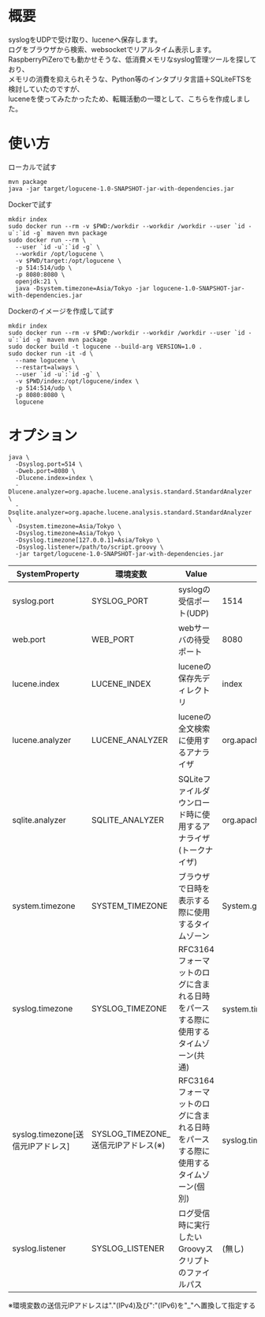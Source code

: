 # 概要
syslogをUDPで受け取り、luceneへ保存します。  
ログをブラウザから検索、websocketでリアルタイム表示します。  
RaspberryPiZeroでも動かせそうな、低消費メモリなsyslog管理ツールを探しており、  
メモリの消費を抑えられそうな、Python等のインタプリタ言語＋SQLiteFTSを検討していたのですが、  
luceneを使ってみたかったため、転職活動の一環として、こちらを作成しました。

# 使い方
ローカルで試す
```
mvn package
java -jar target/logucene-1.0-SNAPSHOT-jar-with-dependencies.jar
```
Dockerで試す
```
mkdir index
sudo docker run --rm -v $PWD:/workdir --workdir /workdir --user `id -u`:`id -g` maven mvn package
sudo docker run --rm \
  --user `id -u`:`id -g` \
  --workdir /opt/logucene \
  -v $PWD/target:/opt/logucene \
  -p 514:514/udp \
  -p 8080:8080 \
  openjdk:21 \
  java -Dsystem.timezone=Asia/Tokyo -jar logucene-1.0-SNAPSHOT-jar-with-dependencies.jar
```
Dockerのイメージを作成して試す
```
mkdir index
sudo docker run --rm -v $PWD:/workdir --workdir /workdir --user `id -u`:`id -g` maven mvn package
sudo docker build -t logucene --build-arg VERSION=1.0 .
sudo docker run -it -d \
  --name logucene \
  --restart=always \
  --user `id -u`:`id -g` \
  -v $PWD/index:/opt/logucene/index \
  -p 514:514/udp \
  -p 8080:8080 \
  logucene
```

# オプション
```
java \
  -Dsyslog.port=514 \
  -Dweb.port=8080 \
  -Dlucene.index=index \
  -Dlucene.analyzer=org.apache.lucene.analysis.standard.StandardAnalyzer \
  -Dsqlite.analyzer=org.apache.lucene.analysis.standard.StandardAnalyzer \
  -Dsystem.timezone=Asia/Tokyo \
  -Dsyslog.timezone=Asia/Tokyo \
  -Dsyslog.timezone[127.0.0.1]=Asia/Tokyo \
  -Dsyslog.listener=/path/to/script.groovy \
  -jar target/logucene-1.0-SNAPSHOT-jar-with-dependencies.jar
```
| SystemProperty                    | 環境変数                             | Value                                                                             | Default                                              |
| --------------------------------- | ------------------------------------ | --------------------------------------------------------------------------------- | ---------------------------------------------------- |
| syslog.port                       | SYSLOG_PORT                          | syslogの受信ポート(UDP)                                                           | 1514                                                 |
| web.port                          | WEB_PORT                             | webサーバの待受ポート                                                             | 8080                                                 |
| lucene.index                      | LUCENE_INDEX                         | luceneの保存先ディレクトリ                                                        | index                                                |
| lucene.analyzer                   | LUCENE_ANALYZER                      | luceneの全文検索に使用するアナライザ                                              | org.apache.lucene.analysis.standard.StandardAnalyzer |
| sqlite.analyzer                   | SQLITE_ANALYZER                      | SQLiteファイルダウンロード時に使用するアナライザ(トークナイザ)                    | org.apache.lucene.analysis.standard.StandardAnalyzer |
| system.timezone                   | SYSTEM_TIMEZONE                      | ブラウザで日時を表示する際に使用するタイムゾーン                                  | System.getProperty("user.timezone")                  |
| syslog.timezone                   | SYSLOG_TIMEZONE                      | RFC3164フォーマットのログに含まれる日時をパースする際に使用するタイムゾーン(共通) | system.timezoneの値                                  |
| syslog.timezone[送信元IPアドレス] | SYSLOG_TIMEZONE_送信元IPアドレス(※) | RFC3164フォーマットのログに含まれる日時をパースする際に使用するタイムゾーン(個別) | syslog.timezoneの値                                  |
| syslog.listener                   | SYSLOG_LISTENER                      | ログ受信時に実行したいGroovyスクリプトのファイルパス                              | (無し)                                               |

※環境変数の送信元IPアドレスは"."(IPv4)及び":"(IPv6)を"_"へ置換して指定する